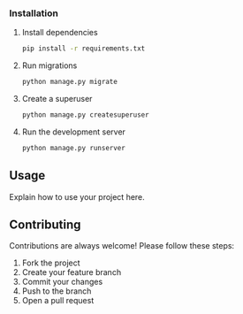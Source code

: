 ### Installation

1. Install dependencies
   ```sh
   pip install -r requirements.txt
   ```
2. Run migrations
   ```sh
   python manage.py migrate
   ```
3. Create a superuser
   ```sh
   python manage.py createsuperuser
   ```
4. Run the development server
   ```sh
   python manage.py runserver
   ```

## Usage

Explain how to use your project here.

## Contributing

Contributions are always welcome! Please follow these steps:

1. Fork the project
2. Create your feature branch 
3. Commit your changes 
4. Push to the branch 
5. Open a pull request
